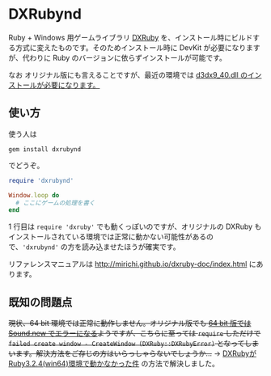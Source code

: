 # DXRubynd

Ruby + Windows 用ゲームライブラリ [DXRuby](http://dxruby.osdn.jp/) を、インストール時にビルドする方式に変えたものです。そのためインストール時に DevKit が必要になりますが、代わりに Ruby のバージョンに依らずインストールが可能です。

なお オリジナル版にも言えることですが、最近の環境では [d3dx9_40.dll のインストールが必要になります。](https://github.com/mirichi/dxruby/issues/3)

## 使い方

使う人は

    gem install dxrubynd

でどうぞ。

```ruby
require 'dxrubynd'

Window.loop do
  # ここにゲームの処理を書く
end
```

1 行目は `require 'dxruby'` でも動くっぽいのですが、オリジナルの DXRuby もインストールされている環境では正常に動かない可能性があるので、`'dxrubynd'` の方を読み込ませたほうが確実です。

リファレンスマニュアルは
http://mirichi.github.io/dxruby-doc/index.html
にあります。

## 既知の問題点

<s>現状、64 bit 環境では正常に動作しません。オリジナル版でも [64 bit 版では Sound.new でエラーになる](https://github.com/mirichi/dxruby/issues/4)ようですが、こちらに至っては `require` しただけで `failed create window - CreateWindow (DXRuby::DXRubyError)` となってしまいます。解決方法をご存じの方はいらっしゃらないでしょうか…</s> → [DXRubyがRuby3.2.4(win64)環境で動かなかった件](https://sunnyday.hatenablog.jp/entry/2024/08/13/121029) の方法で解決しました。

